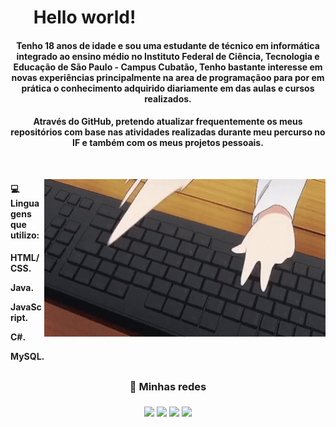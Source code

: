 <h1><img scr="https://emoji.gg/assets/emoji/6207-meong-cool.gif" width="30"/> Hello world! </h1>

<h4 align="center">
Tenho 18 anos de idade e sou uma estudante de técnico em informática integrado ao ensino médio no Instituto Federal de Ciência, Tecnologia e Educação de São Paulo - Campus Cubatão, Tenho bastante interesse em novas experiências principalmente na area de programaçãoo para por em prática o conhecimento adquirido diariamente em das aulas e cursos realizados.
</h4>

<h4 align="center">
Através do GitHub, pretendo atualizar frequentemente os meus repositórios com base nas atividades realizadas durante meu percurso no IF e também com os meus projetos pessoais.
<img src="imagens&gif/programmingAnime.gif" style="margin-top: 50px" min-width="400px" max-width="400px" width="450px" align="right" alt="coding">
</h4>
<br>

<h4>💻 Linguagens que utilizo:<h4> 
HTML/CSS.<p>
Java.<p>
JavaScript.<p>
C#.<p>
MySQL.<p>

##

### <h3 align="center"> 📱 Minhas redes </h3>

<h3 align="center">
<a href="https://www.linkedin.com/in/cibelly-angel" target="_blank"><img src="https://img.shields.io/badge/-LinkedIn-%230077B5?style=for-the-badge&logo=linkedin&logoColor=white" target="_blank"></a>
<a href = "itcibellyangel@gmail.com"><img src="https://img.shields.io/badge/-Gmail-%23333?style=for-the-badge&logo=gmail&logoColor=white" target="_blank"></a>
<a href=" beberi "><img src="https://img.shields.io/badge/Myanimelist-2E51A2?style=for-the-badge&logo=myanimelist&logoColor=white"></a> 
<a href="systemofkorn" target="_blank"><img src="https://img.shields.io/badge/Discord-7289DA?style=for-the-badge&logo=discord&logoColor=white"></a>
</h3>


##

